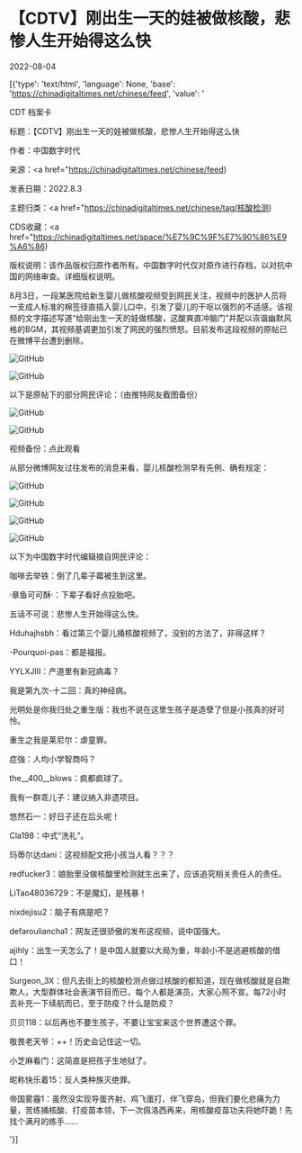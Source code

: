 # 【CDTV】刚出生一天的娃被做核酸，悲惨人生开始得这么快

2022-08-04

[{'type': 'text/html', 'language': None, 'base': 'https://chinadigitaltimes.net/chinese/feed', 'value': '

CDT 档案卡

标题：【CDTV】刚出生一天的娃被做核酸，悲惨人生开始得这么快

作者：中国数字时代

来源：<a href="https://chinadigitaltimes.net/chinese/feed)

发表日期：2022.8.3

主题归类：<a href="https://chinadigitaltimes.net/chinese/tag/核酸检测)

CDS收藏：<a href="https://chinadigitaltimes.net/space/%E7%9C%9F%E7%90%86%E9%A6%86)

版权说明：该作品版权归原作者所有。中国数字时代仅对原作进行存档，以对抗中国的网络审查。详细版权说明。





8月3日，一段某医院给新生婴儿做核酸视频受到网民关注，视频中的医护人员将一支成人标准的棉签径直插入婴儿口中，引发了婴儿的干呕以强烈的不适感。该视频的文字描述写道“给刚出生一天的娃做核酸，这酸爽直冲脑门”并配以诙谐幽默风格的BGM，其视频基调更加引发了网民的强烈愤怒。目前发布这段视频的原帖已在微博平台遭到删除。

![GitHub](https://chinadigitaltimes.net/chinese/files/2022/08/image-1659598623922.png)

![GitHub](https://chinadigitaltimes.net/chinese/files/2022/08/image-1659598660626.png)

以下是原帖下的部分网民评论：（由推特网友截图备份）

![GitHub](https://chinadigitaltimes.net/chinese/files/2022/08/image-1659598675137.png)

![GitHub](https://chinadigitaltimes.net/chinese/files/2022/08/image-1659598683899.png)

视频备份：点此观看

从部分微博网友过往发布的消息来看，婴儿核酸检测早有先例、确有规定：

![GitHub](https://chinadigitaltimes.net/chinese/files/2022/08/image-1659599359628.png)

![GitHub](https://chinadigitaltimes.net/chinese/files/2022/08/image-1659599921000.png)

![GitHub](https://chinadigitaltimes.net/chinese/files/2022/08/image-1659599985743.png)

![GitHub](https://chinadigitaltimes.net/chinese/files/2022/08/image-1659600089241.png)

以下为中国数字时代编辑摘自网民评论：



咖啡去举铁：倒了几辈子霉被生到这里。

·章鱼可可酥·：下辈子看好点投胎吧。

五话不可说：悲惨人生开始得这么快。

Hduhajhsbh：看过第三个婴儿捅核酸视频了，没别的方法了，非得这样？

-Pourquoi-pas：都是福报。

YYLXJIII：产道里有新冠病毒？

我是第九次-十二回：真的神经病。

光明处是你我归处之重生版：我也不说在这里生孩子是造孽了但是小孩真的好可怜。

重生之我是莱尼尔：虐童罪。

症強：人均小学智商吗？

the__400__blows：疯都疯球了。

我有一群乖儿子：建议纳入非遗项目。

悠然石一：好日子还在后头呢！

Cla198：中式“洗礼”。

玛蒂尔达dani：这视频配文把小孩当人看？？？

redfucker3：娘胎里没做核酸里检测就生出来了，应该追究相关责任人的责任。

LiTao48036729：不是魔幻，是残暴！

nixdejisu2：脑子有病是吧？

defarouliancha1：网友还很骄傲的发布这视频，说中国强大。

ajihly：出生一天怎么了！是中国人就要以大局为重，年龄小不是逃避核酸的借口！

Surgeon_3X：但凡去街上的核酸检测点做过核酸的都知道，现在做核酸就是自欺欺人，大型群体社会表演节目而已，每个人都是演员，大家心照不宣。每72小时去补充一下续航而已，至于防疫？什么是防疫？

贝贝118：以后再也不要生孩子，不要让宝宝来这个世界遭这个罪。

敬畏老天爷：++！历史会记住这一切。

小芝麻看门：这简直是把孩子生地狱了。

昵称快乐着15：反人类种族灭绝罪。

帝国雾霾1：虽然没实现导蛋齐射、鸡飞蛋打、伴飞穿岛，但我们要化悲痛为力量，苦练捅核酸、打疫苗本领，下一次佩洛西再来，用核酸疫苗功夫将她吓跪！先找个满月的练手……

'}]